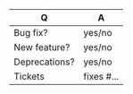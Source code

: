<!-- Please update this template with something that matches your PR -->
| Q             | A
| ------------- | ---
| Bug fix?      | yes/no
| New feature?  | yes/no
| Deprecations? | yes/no
| Tickets       | fixes #... <!-- prefix each issue number with "fixes #", if any -->

<!--
Replace this notice by a short README for your feature/bugfix. This will help people
understand your PR and can be used as a start for the documentation.

Additionally:
 - Always add tests and ensure they pass.
 - Bug fixes, Features & deprecations must be submitted against develop branch.
 - Update README.md file & documentation is needed.
-->
